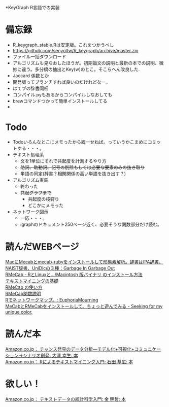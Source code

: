 *KeyGraph R言語での実装

# 備忘録
* R_keygraph_stable.Rは安定版。これをつかうべし
* https://github.com/senyoltw/R_keygraph/archive/master.zip
* ファイル一括ダウンロード
* アルゴリズムも見なおしたほうが。初期論文の説明と最新の本での説明、微妙に違う。多分橋の抽出とKey(w)のとこ。そこらへん改良した.
* Jaccard 係数とか
* 開発版ってブランチすれば良いのだけれどなー。
* はてブの辞書同梱
* コンパイル.pyもあるからコンパイルしなおしても
* brewコマンドつかって簡単インストールしてる
* 
# Todo
* Todoいろんなとこにメモったから統一せねば。っていうかこまめにコミットする・・・。
* テキスト処理系
	* 文を1単位にそれで共起度を計測するやり方
	* ~~助詞、助動詞、記号の削除もしくは必要な要素のみの抜き取り~~  
	* 単語の同定(辞書？相関関係の高い単語を抜き出す？)	
* アルゴリズム実装
	* 終わった
	* ~~共起グラフまで~~
		* 共起度の枝狩り
		* どこかにメモった
* ネットワーク図示
	* 一応・・・。
	* igraphのドキュメント250ページ近く、必要そうな関数部分だけ読む。

# 読んだWEBページ  
[MacにMecabとmecab-rubyをインストールして形態素解析。辞書はIPA辞書、NAIST辞書、UniDicの３種：Garbage In Garbage Out](http://g1g0.com/2012/03/1752/)  
[RMeCab - RとLinuxと.../Macintosh 版バイナリ のインストール方法](http://rmecab.jp/wiki/index.php?RMeCab#xeec6040)  
[テキストマイニングの基礎](http://homepage2.nifty.com/nandemoarchive/toukei_hosoku/TextAnalysis.htm)  
[RMeCab の使い方](http://rmecab.jp/wiki/index.php?plugin=attach&refer=RMeCab&openfile=manual.pdf)  
[RMeCab関数説明](http://rmecab.jp/wiki/index.php?RMeCabFunctions)  
[Rでネットワークマップ。: EuphoriaMourning](http://eu-mour.cocolog-nifty.com/euphoria_mourningblog/2010/09/r-1756.html)  
[MeCabとRMeCabをインストールして、ちょっと遊んでみる - Seeking for my unique color.](http://d.hatena.ne.jp/syou6162/20090403/1238734935)


# 読んだ本
[Amazon.co.jp： チャンス発見のデータ分析―モデル化+可視化+コミュニケーション→シナリオ創発: 大澤 幸生: 本](http://www.amazon.co.jp/%E3%83%81%E3%83%A3%E3%83%B3%E3%82%B9%E7%99%BA%E8%A6%8B%E3%81%AE%E3%83%87%E3%83%BC%E3%82%BF%E5%88%86%E6%9E%90%E2%80%95%E3%83%A2%E3%83%87%E3%83%AB%E5%8C%96-%E5%8F%AF%E8%A6%96%E5%8C%96-%E3%82%B3%E3%83%9F%E3%83%A5%E3%83%8B%E3%82%B1%E3%83%BC%E3%82%B7%E3%83%A7%E3%83%B3%E2%86%92%E3%82%B7%E3%83%8A%E3%83%AA%E3%82%AA%E5%89%B5%E7%99%BA-%E5%A4%A7%E6%BE%A4-%E5%B9%B8%E7%94%9F/dp/4501542004/ref=sr_1_1?ie=UTF8&qid=1349124263&sr=8-1)  
[Amazon.co.jp： Rによるテキストマイニング入門: 石田 基広: 本](http://www.amazon.co.jp/exec/obidos/ASIN/4627848412/seekiformyuni-22/ref=nosim)  
# 欲しい！

[Amazon.co.jp： テキストデータの統計科学入門: 金 明哲: 本](http://www.amazon.co.jp/%E3%83%86%E3%82%AD%E3%82%B9%E3%83%88%E3%83%87%E3%83%BC%E3%82%BF%E3%81%AE%E7%B5%B1%E8%A8%88%E7%A7%91%E5%AD%A6%E5%85%A5%E9%96%80-%E9%87%91-%E6%98%8E%E5%93%B2/dp/4000057022/ref=sr_1_1?ie=UTF8&qid=1349212782&sr=8-1)

    
